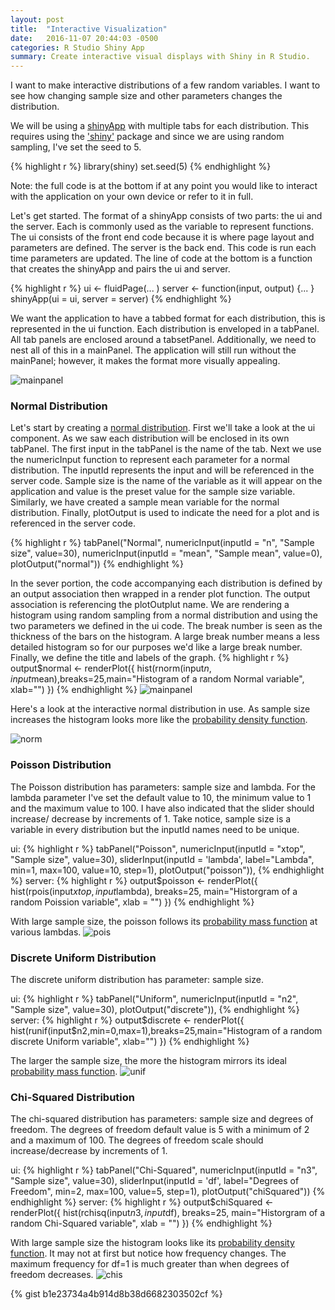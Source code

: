 ```yaml
---
layout: post
title:  "Interactive Visualization"
date:   2016-11-07 20:44:03 -0500
categories: R Studio Shiny App 
summary: Create interactive visual displays with Shiny in R Studio. 
---
```

I want to make interactive distributions of a few random variables. I want to see how changing sample size and other parameters changes the distribution. 

We will be using a [shinyApp](https://shiny.rstudio.com/reference/shiny/latest/shinyApp.html) with multiple tabs for each distribution. This requires using the ['shiny'](https://cran.r-project.org/web/packages/shiny/index.html) package and since we are using random sampling, I've set the seed to 5. 

{% highlight r %}
library(shiny)
set.seed(5)
{% endhighlight %}

Note: the full code is at the bottom if at any point you would like to interact with the application on your own device or refer to it in full.

Let's get started.
The format of a shinyApp consists of two parts: the ui and the server. Each is commonly used as the variable to represent functions. The ui consists of the front end code because it is where page layout and parameters are defined. The server is the back end. This code is run each time parameters are updated.  The line of code at the bottom is a function that creates the shinyApp and pairs the ui and server.

{% highlight r %}
ui <- fluidPage(...
)
server <- function(input, output) {...
}
shinyApp(ui = ui, server = server) 
{% endhighlight %}

We want the application to have a tabbed format for each distribution, this is represented in the ui function. Each distribution is enveloped in a tabPanel. All tab panels are enclosed around a tabsetPanel. Additionally, we need to nest all of this in a mainPanel. The application will still run without the mainPanel; however, it makes the format more visually appealing.

![mainpanel](/assets/shinyd/1.png)

### Normal Distribution 
Let's start by creating a [normal distribution](https://en.wikipedia.org/wiki/Normal_distribution). First we'll take a look at the ui component. As we saw each distribution will be enclosed in its own tabPanel. The first input in the tabPanel is the name of the tab. Next we use the numericInput function to represent each parameter for a normal distribution. The inputId represents the input and will be referenced in the server code. Sample size is the name of the variable as it will appear on the application and value is the preset value for the sample size variable. Similarly, we have created a sample mean variable for the normal distribution. Finally, plotOutput is used to indicate the need for a plot and is referenced in the server code. 

{% highlight r %}
      tabPanel("Normal", numericInput(inputId = "n", "Sample size", value=30),
               numericInput(inputId = "mean", "Sample mean", value=0),
               plotOutput("normal"))
{% endhighlight %}

In the sever portion, the code accompanying each distribution is defined by an output association then wrapped in a render plot function. The output association is referencing the plotOutplut name. We are rendering a histogram using random sampling from a normal distribution and using the two parameters we defined in the ui code. The break number is seen as the thickness of the bars on the histogram. A large break number means a less detailed histogram so for our purposes we'd like a large break number. Finally, we define the title and labels of the graph.
{% highlight r %}
  output$normal <- renderPlot({
    hist(rnorm(input$n,input$mean),breaks=25,main="Histogram of a random Normal variable", xlab="")
  })
{% endhighlight %}
![mainpanel](/assets/shinyd/2.png)

Here's a look at the interactive normal distribution in use. As sample size increases the histogram looks more like the [probability density function](https://en.wikipedia.org/wiki/Normal_distribution). 

![norm](/assets/shinyd/norm1.gif)

### Poisson Distribution
The Poisson distribution has parameters: sample size and lambda. For the lambda parameter I've set the default value to 10, the minimum value to 1 and the maximum value to 100. I have also indicated that the slider should increase/ decrease by increments of 1. Take notice, sample size is a variable in every distribution but the inputId names need to be unique. 

ui:
{% highlight r %}
      tabPanel("Poisson", numericInput(inputId = "xtop", "Sample size", value=30),
               sliderInput(inputId = 'lambda', label="Lambda", min=1, max=100, value=10, step=1),
               plotOutput("poisson")),
{% endhighlight %}
server:
{% highlight r %}
  output$poisson <- renderPlot({
    hist(rpois(input$xtop,input$lambda), breaks=25, main="Historgram of a random Poission variable", xlab = "")
  })
{% endhighlight %}


With large sample size, the poisson follows its [probability mass function](https://en.wikipedia.org/wiki/Poisson_distribution) at various lambdas. 
![pois](/assets/shinyd/pois1.gif)

### Discrete Uniform Distribution
The discrete uniform distribution has parameter: sample size. 

ui:
{% highlight r %}
      tabPanel("Uniform", numericInput(inputId = "n2", "Sample size", value=30),
               plotOutput("discrete")),
{% endhighlight %}
server:
{% highlight r %}
  output$discrete <- renderPlot({
    hist(runif(input$n2,min=0,max=1),breaks=25,main="Histogram of a random discrete Uniform variable", xlab="")
  })
{% endhighlight %}

The larger the sample size, the more the histogram mirrors its ideal [probability mass function](https://en.wikipedia.org/wiki/Discrete_uniform_distribution). 
![unif](/assets/shinyd/unif1.gif)

### Chi-Squared Distribution
The chi-squared distribution has parameters: sample size and degrees of freedom. The degrees of freedom default value is 5 with a minimum of 2 and a maximum of 100. The degrees of freedom scale should increase/decrease by increments of 1. 

ui:
{% highlight r %}
      tabPanel("Chi-Squared", numericInput(inputId = "n3", "Sample size", value=30),
               sliderInput(inputId = 'df', label="Degrees of Freedom", min=2, max=100, value=5, step=1),
               plotOutput("chiSquared"))
{% endhighlight %}
server:
{% highlight r %}
  output$chiSquared <- renderPlot({
    hist(rchisq(input$n3,input$df), breaks=25, main="Historgram of a random Chi-Squared variable", xlab = "")
  })
{% endhighlight %}

With large sample size the histogram looks like its [probability density function](https://en.wikipedia.org/wiki/Chi-squared_distribution). It may not at first but notice how frequency changes. The maximum frequency for df=1 is much greater than when degrees of freedom decreases. 
![chis](/assets/shinyd/chis1.gif)


{% gist b1e23734a4b914d8b38d6682303502cf %}
